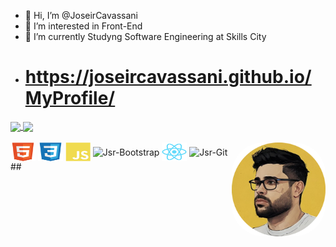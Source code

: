 - 👋 Hi, I’m @JoseirCavassani
- 👀 I’m interested in Front-End
- 🌱 I’m currently Studyng Software Engineering at Skills City
- # https://joseircavassani.github.io/MyProfile/

<div>
  <a href="https://github.com/joseircavassani">
    <img align="center" height="180em" src="https://github-readme-stats.vercel.app/api?username=joseircavassani&count_private=true&show_icons=true&theme=tokyonight" />
    <img align="center" height="180em" src="https://github-readme-stats.vercel.app/api/top-langs/?username=joseircavassani&layout=compact&theme=tokyonight" />
  </a>
<div/>

<div style="display: inline_block"><br>

  <img align="center" alt="Jsr-HTML" height="30" width="40" src="https://raw.githubusercontent.com/devicons/devicon/master/icons/html5/html5-original.svg">
  <img align="center" alt="Jsr-CSS" height="30" width="40" src="https://raw.githubusercontent.com/devicons/devicon/master/icons/css3/css3-original.svg">
  <img align="center" alt="Jsr-Js" height="30" width="40" src="https://raw.githubusercontent.com/devicons/devicon/master/icons/javascript/javascript-plain.svg">
  <img align="center" alt="Jsr-Bootstrap" height="30" width="40" src="https://cdn.jsdelivr.net/gh/devicons/devicon/icons/bootstrap/bootstrap-original.svg" />
  <img align="center" alt="Jsr-React" height="30" width="40" src="https://raw.githubusercontent.com/devicons/devicon/master/icons/react/react-original.svg">
  <img align="center" alt="Jsr-Git" height="30" width="40" src="https://cdn.jsdelivr.net/gh/devicons/devicon/icons/git/git-original.svg" />
          
          
  <img align="right" alt="Jsr-pic" height="150" style="border-radius:50px;" src="/img/me.png">
</div>
##
